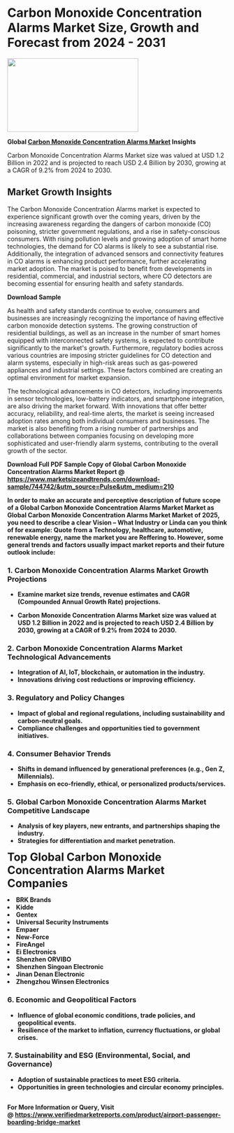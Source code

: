 <H1>Carbon Monoxide Concentration Alarms Market Size, Growth and Forecast from 2024 - 2031</H1><img class="aligncenter size-medium wp-image-584254" src="https://thirdeyenews.in/wp-content/uploads/2024/09/Global-Market-Research-300x168.jpeg" alt="" width="300" height="168" /><p><strong>Global&nbsp;<a href="https://www.marketsizeandtrends.com/download-sample/744742/&amp;utm_source=Pulse&amp;utm_medium=210">Carbon Monoxide Concentration Alarms Market</a> Insights</strong></p><p>Carbon Monoxide Concentration Alarms Market size was valued at USD 1.2 Billion in 2022 and is projected to reach USD 2.4 Billion by 2030, growing at a CAGR of 9.2% from 2024 to 2030.</p><p><h2>Market Growth Insights</h2> <p>The Carbon Monoxide Concentration Alarms market is expected to experience significant growth over the coming years, driven by the increasing awareness regarding the dangers of carbon monoxide (CO) poisoning, stricter government regulations, and a rise in safety-conscious consumers. With rising pollution levels and growing adoption of smart home technologies, the demand for CO alarms is likely to see a substantial rise. Additionally, the integration of advanced sensors and connectivity features in CO alarms is enhancing product performance, further accelerating market adoption. The market is poised to benefit from developments in residential, commercial, and industrial sectors, where CO detectors are becoming essential for ensuring health and safety standards.</p> <p><strong>Download Sample</strong></p> <p>As health and safety standards continue to evolve, consumers and businesses are increasingly recognizing the importance of having effective carbon monoxide detection systems. The growing construction of residential buildings, as well as an increase in the number of smart homes equipped with interconnected safety systems, is expected to contribute significantly to the market's growth. Furthermore, regulatory bodies across various countries are imposing stricter guidelines for CO detection and alarm systems, especially in high-risk areas such as gas-powered appliances and industrial settings. These factors combined are creating an optimal environment for market expansion.</p> <p>The technological advancements in CO detectors, including improvements in sensor technologies, low-battery indicators, and smartphone integration, are also driving the market forward. With innovations that offer better accuracy, reliability, and real-time alerts, the market is seeing increased adoption rates among both individual consumers and businesses. The market is also benefiting from a rising number of partnerships and collaborations between companies focusing on developing more sophisticated and user-friendly alarm systems, contributing to the overall growth of the sector.</p> <p><strong></p><p><span class=""><strong>Download Full PDF Sample Copy of Global Carbon Monoxide Concentration Alarms Market Report</strong> @ <a href="https://www.marketsizeandtrends.com/download-sample/744742/&amp;utm_source=Pulse&amp;utm_medium=210" target="_blank">https://www.marketsizeandtrends.com/download-sample/744742/&amp;utm_source=Pulse&amp;utm_medium=210</a></span></p><p>In order to make an accurate and perceptive description of future scope of a Global&nbsp;Carbon Monoxide Concentration Alarms Market Market as Global&nbsp;Carbon Monoxide Concentration Alarms Market Market of 2025, you need to describe a clear Vision &ndash; What Industry or Linda can you think of for example: Quote from a Technology, healthcare, automotive, renewable energy, name the market you are Reffering to. However, some general trends and factors usually impact market reports and their future outlook include:</p><h3>1.&nbsp;<strong>Carbon Monoxide Concentration Alarms Market Growth Projections</strong></h3><ul><li>Examine market size trends, revenue estimates and CAGR (Compounded Annual Growth Rate) projections.</li><li><p>Carbon Monoxide Concentration Alarms Market size was valued at USD 1.2 Billion in 2022 and is projected to reach USD 2.4 Billion by 2030, growing at a CAGR of 9.2% from 2024 to 2030.</p></li></ul><h3>2.&nbsp;<strong>Carbon Monoxide Concentration Alarms Market Technological Advancements</strong></h3><ul><li>Integration of AI, IoT, blockchain, or automation in the industry.</li><li>Innovations driving cost reductions or improving efficiency.</li></ul><h3>3.&nbsp;<strong>Regulatory and Policy Changes</strong></h3><ul><li>Impact of global and regional regulations, including sustainability and carbon-neutral goals.</li><li>Compliance challenges and opportunities tied to government initiatives.</li></ul><h3>4.&nbsp;<strong>Consumer Behavior Trends</strong></h3><ul><li>Shifts in demand influenced by generational preferences (e.g., Gen Z, Millennials).</li><li>Emphasis on eco-friendly, ethical, or personalized products/services.</li></ul><h3>5.&nbsp;<strong>Global Carbon Monoxide Concentration Alarms Market Competitive Landscape</strong></h3><ul><li>Analysis of key players, new entrants, and partnerships shaping the industry.</li><li>Strategies for differentiation and market penetration.</li></ul><p data-pm-slice="1 1 []"><span style="color: inherit; font-family: inherit; font-size: 25px;">Top Global Carbon Monoxide Concentration Alarms Market Companies</span></p><div class="" data-test-id=""><p><li>BRK Brands</li><li> Kidde</li><li> Gentex</li><li> Universal Security Instruments</li><li> Empaer</li><li> New-Force</li><li> FireAngel</li><li> Ei Electronics</li><li> Shenzhen ORVIBO</li><li> Shenzhen Singoan Electronic</li><li> Jinan Denan Electronic</li><li> Zhengzhou Winsen Electronics</li></p></div><h3>6.&nbsp;<strong>Economic and Geopolitical Factors</strong></h3><ul><li>Influence of global economic conditions, trade policies, and geopolitical events.</li><li>Resilience of the market to inflation, currency fluctuations, or global crises.</li></ul><h3>7.&nbsp;<strong>Sustainability and ESG (Environmental, Social, and Governance)</strong></h3><ul><li>Adoption of sustainable practices to meet ESG criteria.</li><li>Opportunities in green technologies and circular economy principles.</li></ul><h2><strong style="font-size: 14px;">For More Information or Query, Visit @&nbsp;</strong><a style="background-color: #ffffff; font-size: 14px;" href="https://www.marketsizeandtrends.com/report/carbon-monoxide-concentration-alarms-market/" target="_blank">https://www.verifiedmarketreports.com/product/airport-passenger-boarding-bridge-market</a></h2>
